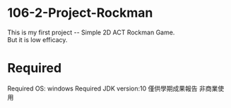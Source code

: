 # 106-2-Project-Rockman
This is my first project -- Simple 2D ACT Rockman Game. <br>
But it is low efficacy.<br>
# Required
Required OS: windows
Required JDK version:10
僅供學期成果報告
非商業使用
